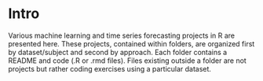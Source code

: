 # Intro
Various machine learning and time series forecasting projects in R are presented here. These projects, contained within folders, are organized first by dataset/subject and second by approach. Each folder contains a README and code (.R or .rmd files). Files existing outside a folder are not projects but rather coding exercises using a particular dataset.
